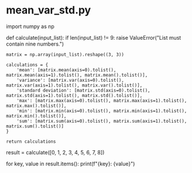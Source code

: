 # mean_var_std.py
import numpy as np

def calculate(input_list):
    if len(input_list) != 9:
        raise ValueError("List must contain nine numbers.")
    
    matrix = np.array(input_list).reshape((3, 3))
    
    calculations = {
        'mean': [matrix.mean(axis=0).tolist(), matrix.mean(axis=1).tolist(), matrix.mean().tolist()],
        'variance': [matrix.var(axis=0).tolist(), matrix.var(axis=1).tolist(), matrix.var().tolist()],
        'standard deviation': [matrix.std(axis=0).tolist(), matrix.std(axis=1).tolist(), matrix.std().tolist()],
        'max': [matrix.max(axis=0).tolist(), matrix.max(axis=1).tolist(), matrix.max().tolist()],
        'min': [matrix.min(axis=0).tolist(), matrix.min(axis=1).tolist(), matrix.min().tolist()],
        'sum': [matrix.sum(axis=0).tolist(), matrix.sum(axis=1).tolist(), matrix.sum().tolist()]
    }
    
    return calculations

result = calculate([0, 1, 2, 3, 4, 5, 6, 7, 8])

for key, value in result.items():
    print(f"{key}: {value}")
